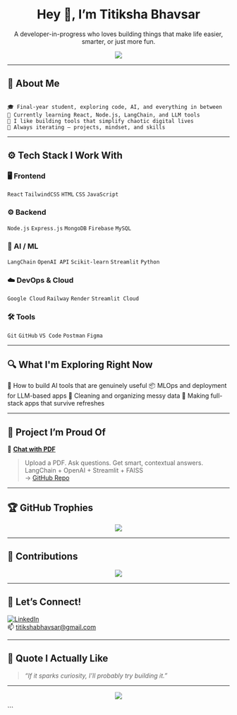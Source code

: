 <!--## Hi there 👋-->

<!--
**titiksha62/titiksha62** is a ✨ _special_ ✨ repository because its `README.md` (this file) appears on your GitHub profile.

Here are some ideas to get you started:

- 🔭 I’m currently working on ...
- 🌱 I’m currently learning ...
- 👯 I’m looking to collaborate on ...
- 🤔 I’m looking for help with ...
- 💬 Ask me about ...
- 📫 How to reach me: ...
- 😄 Pronouns: ...
- ⚡ Fun fact: ...
-->
<h1 align="center">Hey 👋, I’m Titiksha Bhavsar</h1>
<p align="center">A developer-in-progress who loves building things that make life easier, smarter, or just more fun.</p>

<div align="center">
  <img src="https://readme-typing-svg.herokuapp.com?font=Fira+Code&weight=500&size=22&pause=1000&color=F76161&center=true&vCenter=true&width=440&lines=React+%7C+Node.js+%7C+LangChain+%7C+OpenAI;Learning+by+building+things+I+actually+use!;Always+curious.+Always+shipping." />
</div>

---

## 🧭 About Me
```

🎓 Final-year student, exploring code, AI, and everything in between
💬 Currently learning React, Node.js, LangChain, and LLM tools
🧠 I like building tools that simplify chaotic digital lives
🔁 Always iterating — projects, mindset, and skills

```
---

## ⚙️ Tech Stack I Work With

### 🖥️ Frontend  
`React` `TailwindCSS` `HTML` `CSS` `JavaScript`

### ⚙️ Backend  
`Node.js` `Express.js` `MongoDB` `Firebase` `MySQL`

### 🧠 AI / ML  
`LangChain` `OpenAI API` `Scikit-learn` `Streamlit` `Python`

### ☁️ DevOps & Cloud  
`Google Cloud` `Railway` `Render` `Streamlit Cloud`

### 🛠️ Tools  
`Git` `GitHub` `VS Code` `Postman` `Figma`

---

## 🔍 What I'm Exploring Right Now

🤖 How to build AI tools that are genuinely useful
📦 MLOps and deployment for LLM-based apps
🧹 Cleaning and organizing messy data
🚀 Making full-stack apps that survive refreshes


---

## 🚀 Project I’m Proud Of

🔗 [**Chat with PDF**](https://chatwithpdf-9xdutfpqeazde2yemqm5pj.streamlit.app)  
> Upload a PDF. Ask questions. Get smart, contextual answers.  
> LangChain + OpenAI + Streamlit + FAISS  
→ [GitHub Repo](https://github.com/titiksha62/Chat_with_PDF)

---

## 🏆 GitHub Trophies

<p align="center">
  <img src="https://github-profile-trophy.vercel.app/?username=titiksha62&theme=radical&margin-w=10&row=1" />
</p>

---

## 🐍 Contributions

<p align="center">
  <img src="https://github.com/titiksha62/titiksha62/blob/output/github-contribution-grid-snake.svg" />
</p>

---

## 💬 Let’s Connect!

[![LinkedIn](https://img.shields.io/badge/-LinkedIn-blue?style=flat-square&logo=linkedin)](https://www.linkedin.com/in/titikshabhavsar)  
📫 titikshabhavsar@gmail.com

---

## 🧠 Quote I Actually Like
> *“If it sparks curiosity, I’ll probably try building it.”*

---

<p align="center">
  <img src="https://capsule-render.vercel.app/api?type=waving&color=gradient&height=100&section=footer"/>
</p>
```




